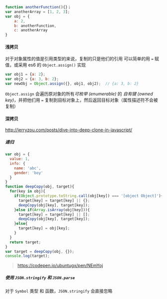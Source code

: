 ﻿``` javascript
function anotherFunction(){}；
var anotherArray = [1, 2, 3];
var obj = {
	a: 2,
	b: anotherFunction,
	c: anotherArray
}
```
#### 浅拷贝
对于对象属性的值是引用类型的来说，复制的只是他们的引用
可以简单的用 `=` 赋值，或采用 es6 的 `Object.assign()` 实现
``` javascript
var obj1 = {a: 2};
var obj2 = {a: 3, b: 2};
var newObj = Object.assign({}, obj1, obj2);  // {a: 3, b: 2}
```
`Object.assign` 会遍历原对象的所有*可枚举 (enumerable)* 的 *自有键 (owned key)*，并把他们用 `=` 复制到目标对象上，然后返回目标对象（属性描述符不会被复制）
#### 深拷贝

http://jerryzou.com/posts/dive-into-deep-clone-in-javascript/
##### 递归
``` js
var obj = {
  value: 1,
  info: {
    name: 'abc',
    gender: 'boy'
  }
}
function deepCopy(obj, target){
  for(key in obj){
    if(Object.prototype.toString.call(obj[key]) === '[object Object]'){
      target[key] = target[key] || {};
      deepCopy(obj[key], target[key]);
    }else if(Array.isArray(obj[key])){
      target[key] = target[key] || [];
      deepCopy(obj[key], target[key]);
    }else{
      target[key] = obj[key];
    }
  }
  return target;
}
var target = deepCopy(obj, {});
console.log(target);
```
> https://codepen.io/ubuntugx/pen/NEmYoj
##### 使用 `JSON.stringify` 和 `JSON.parse`
对于 `Symbol` 类型 和 函数，`JSON.stringify` 会直接忽略

